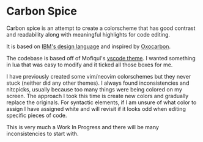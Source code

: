 # Carbon Spice

Carbon spice is an attempt to create a colorscheme that has good contrast and
readability along with meaningful highlights for code editing.

It is based on [IBM's design
language](https://www.ibm.com/design/language/color/) and inspired by
[Oxocarbon](https://github.com/shaunsingh/oxocarbon.nvim).

The codebase is based off of Mofiqul's [vscode
theme](https://github.com/Mofiqul/vscode.nvim). I wanted something in lua that
was easy to modify and it ticked all those boxes for me. 

I have previously created some vim/neovim colorschemes but they never stuck
(neither did any other themes). I always found inconsistencies and nitcpicks,
usually because too many things were being colored on my screen. The
approach I took this time is create new colors and gradually replace the
originals. For syntactic elements, if I am unsure of what color to assign I
have assigned white and will revisit if it looks odd when editing specific
pieces of code.

This is very much a Work In Progress and there will be many inconsistencies to
start with.
